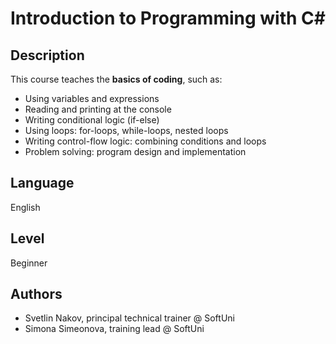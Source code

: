 # Introduction to Programming with **C#**

## Description
This course teaches the **basics of coding**, such as:
 - Using variables and expressions
 - Reading and printing at the console
 - Writing conditional logic (if-else)
 - Using loops: for-loops, while-loops, nested loops
 - Writing control-flow logic: combining conditions and loops
 - Problem solving: program design and implementation

## Language
English

## Level
Beginner

## Authors
 - Svetlin Nakov, principal technical trainer @ SoftUni
 - Simona Simeonova, training lead @ SoftUni
